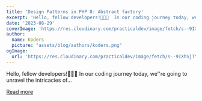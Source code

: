 ```yaml
---
title: 'Design Patterns in PHP 8: Abstract factory'
excerpt: 'Hello, fellow developers!🧑🏼‍💻  In our coding journey today, we''re going to unravel the intricacies of...'
date: '2023-08-29'
coverImage: 'https://res.cloudinary.com/practicaldev/image/fetch/s--9IXhSjTY--/c_imagga_scale,f_auto,fl_progressive,h_420,q_auto,w_1000/https://dev-to-uploads.s3.amazonaws.com/uploads/articles/8a2tdhs6fsav9zg0judd.jpg'
author:
  name: Koders
  picture: "assets/blog/authors/koders.png"
ogImage:
  url: 'https://res.cloudinary.com/practicaldev/image/fetch/s--9IXhSjTY--/c_imagga_scale,f_auto,fl_progressive,h_420,q_auto,w_1000/https://dev-to-uploads.s3.amazonaws.com/uploads/articles/8a2tdhs6fsav9zg0judd.jpg'
---
```


Hello, fellow developers!🧑🏼‍💻  In our coding journey today, we''re going to unravel the intricacies of...

[Read more](https://dev.to/zhukmax/design-patterns-in-php-8-abstract-factory-32d1)

